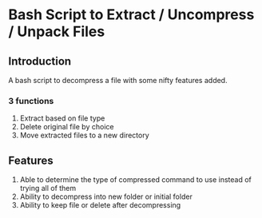 # Bash Script to Extract / Uncompress / Unpack Files

## Introduction
A bash script to decompress a file with some nifty features added.

### 3 functions
1. Extract based on file type
2. Delete original file by choice
3. Move extracted files to a new directory

## Features
1. Able to determine the type of compressed command to use instead of trying all of them
2. Ability to decompress into new folder or initial folder
3. Ability to keep file or delete after decompressing
